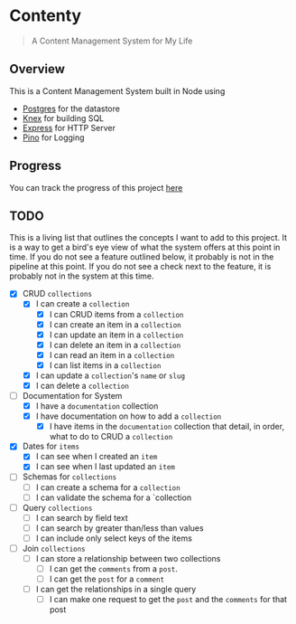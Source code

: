 # Contenty

> A Content Management System for My Life

## Overview

This is a Content Management System built in Node using

- [Postgres][postgres] for the datastore
- [Knex][knex] for building SQL
- [Express][express] for HTTP Server
- [Pino][pino] for Logging

## Progress

You can track the progress of this project [here][internal-progress]

## TODO

This is a living list that outlines the concepts I want to add to this project.
It is a way to get a bird's eye view of what the system offers at this point in
time. If you do not see a feature outlined below, it probably is not in the pipeline
at this point. If you do not see a check next to the feature, it is probably not in
the system at this time.

- [x] CRUD `collections` 
  - [x] I can create a `collection`
    - [x] I can CRUD items from a `collection`
    - [x] I can create an item in a `collection`
    - [x] I can update an item in a `collection`
    - [x] I can delete an item in a `collection`
    - [x] I can read an item in a `collection`
    - [x] I can list items in a `collection`
  - [x] I can update a `collection`'s `name` or `slug`
  - [x] I can delete a `collection`

- [ ] Documentation for System
  - [x] I have a `documentation` collection
  - [x] I have documentation on how to add a `collection`
    - [x] I have items in the `documentation` collection that detail, in order, what to do to CRUD a `collection`

- [x] Dates for `items`
  - [x] I can see when I created an `item`
  - [x] I can see when I last updated an `item`

- [ ] Schemas for `collections`
  - [ ] I can create a schema for a `collection`
  - [ ] I can validate the schema for a `collection

- [ ] Query `collections`
  - [ ] I can search by field text
  - [ ] I can search by greater than/less than values
  - [ ] I can include only select keys of the items

- [ ] Join `collections`
  - [ ] I can store a relationship between two collections
    - [ ] I can get the `comments` from a `post`. 
    - [ ] I can get the `post` for a `comment`
  - [ ] I can get the relationships in a single query
    - [ ] I can make one request to get the `post` and the `comments` for that post

[postgres]: https://www.postgresql.org/
[knex]: http://knexjs.org/
[express]: http://expressjs.com/
[pino]: https://getpino.io/
[internal-progress]: /.progress/index.md